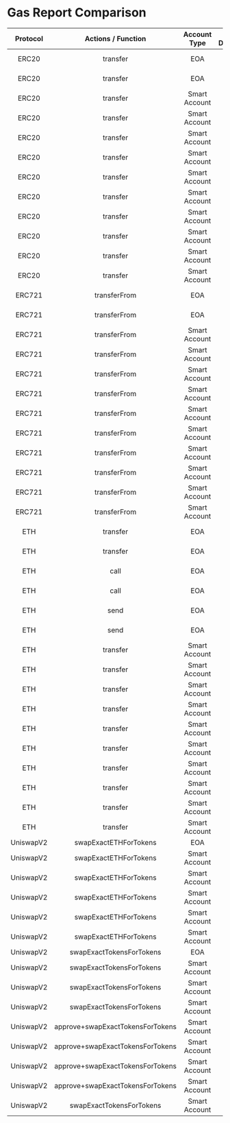 # Gas Report Comparison

| **Protocol** |      **Actions / Function**      | **Account Type** | **Is Deployed** | **With Paymaster?** | **Receiver Access** | **Gas Used** | **Gas Difference** |
| :----------: | :------------------------------: | :--------------: | :-------------: | :-----------------: | :-----------------: | :----------: | :----------------: |
|    ERC20     |             transfer             |       EOA        |      False      |        False        |    🧊 ColdAccess    |    49429     |      🥳 -492       |
|    ERC20     |             transfer             |       EOA        |      False      |        False        |    🔥 WarmAccess    |    24729     |      🥳 -492       |
|    ERC20     |             transfer             |  Smart Account   |      True       |        False        |    🧊 ColdAccess    |    91671     |      🥳 -3108      |
|    ERC20     |             transfer             |  Smart Account   |      True       |        False        |    🔥 WarmAccess    |    71771     |      🥳 -3109      |
|    ERC20     |             transfer             |  Smart Account   |      False      |        True         |    🧊 ColdAccess    |    328180    |      🥳 -7684      |
|    ERC20     |             transfer             |  Smart Account   |      False      |        True         |    🔥 WarmAccess    |    308280    |      🥳 -7684      |
|    ERC20     |             transfer             |  Smart Account   |      False      |        False        |    🧊 ColdAccess    |    313048    |      🥳 -6030      |
|    ERC20     |             transfer             |  Smart Account   |      False      |        False        |    🔥 WarmAccess    |    293148    |      🥳 -6030      |
|    ERC20     |             transfer             |  Smart Account   |      False      |        False        |    🧊 ColdAccess    |    361075    |      🥳 -6107      |
|    ERC20     |             transfer             |  Smart Account   |      False      |        False        |    🔥 WarmAccess    |    341175    |      🥳 -6108      |
|    ERC20     |             transfer             |  Smart Account   |      True       |        True         |    🧊 ColdAccess    |    106454    |      🥳 -4833      |
|    ERC20     |             transfer             |  Smart Account   |      True       |        True         |    🔥 WarmAccess    |    86554     |      🥳 -4833      |
|    ERC721    |           transferFrom           |       EOA        |      False      |        False        |    🧊 ColdAccess    |    47632     |      🥳 -851       |
|    ERC721    |           transferFrom           |       EOA        |      False      |        False        |    🔥 WarmAccess    |    27732     |      🥳 -851       |
|    ERC721    |           transferFrom           |  Smart Account   |      True       |        False        |    🧊 ColdAccess    |    94998     |      🥳 -3267      |
|    ERC721    |           transferFrom           |  Smart Account   |      True       |        False        |    🔥 WarmAccess    |    75098     |      🥳 -3267      |
|    ERC721    |           transferFrom           |  Smart Account   |      False      |        True         |    🧊 ColdAccess    |    326716    |      🥳 -7837      |
|    ERC721    |           transferFrom           |  Smart Account   |      False      |        True         |    🔥 WarmAccess    |    306816    |      🥳 -7837      |
|    ERC721    |           transferFrom           |  Smart Account   |      False      |        False        |    🧊 ColdAccess    |    311582    |      🥳 -6186      |
|    ERC721    |           transferFrom           |  Smart Account   |      False      |        False        |    🔥 WarmAccess    |    291682    |      🥳 -6186      |
|    ERC721    |           transferFrom           |  Smart Account   |      False      |        False        |    🧊 ColdAccess    |    359608    |      🥳 -6265      |
|    ERC721    |           transferFrom           |  Smart Account   |      False      |        False        |    🔥 WarmAccess    |    339708    |      🥳 -6265      |
|    ERC721    |           transferFrom           |  Smart Account   |      True       |        True         |    🧊 ColdAccess    |    109814    |      🥳 -4988      |
|    ERC721    |           transferFrom           |  Smart Account   |      True       |        True         |    🔥 WarmAccess    |    89914     |      🥳 -4988      |
|     ETH      |             transfer             |       EOA        |      False      |        False        |    🧊 ColdAccess    |    52882     |      🥳 -191       |
|     ETH      |             transfer             |       EOA        |      False      |        False        |    🔥 WarmAccess    |    27882     |      🥳 -191       |
|     ETH      |               call               |       EOA        |      False      |        False        |    🧊 ColdAccess    |    52946     |      🥳 -255       |
|     ETH      |               call               |       EOA        |      False      |        False        |    🔥 WarmAccess    |    27946     |      🥳 -255       |
|     ETH      |               send               |       EOA        |      False      |        False        |    🧊 ColdAccess    |    52955     |      🥳 -246       |
|     ETH      |               send               |       EOA        |      False      |        False        |    🔥 WarmAccess    |    27946     |      🥳 -255       |
|     ETH      |             transfer             |  Smart Account   |      True       |        False        |    🧊 ColdAccess    |    99766     |      🥳 -2862      |
|     ETH      |             transfer             |  Smart Account   |      True       |        False        |    🔥 WarmAccess    |    74766     |      🥳 -2862      |
|     ETH      |             transfer             |  Smart Account   |      False      |        True         |    🧊 ColdAccess    |    331441    |      🥳 -7449      |
|     ETH      |             transfer             |  Smart Account   |      False      |        True         |    🔥 WarmAccess    |    306441    |      🥳 -7449      |
|     ETH      |             transfer             |  Smart Account   |      False      |        False        |    🧊 ColdAccess    |    316331    |      🥳 -5783      |
|     ETH      |             transfer             |  Smart Account   |      False      |        False        |    🔥 WarmAccess    |    291331    |      🥳 -5783      |
|     ETH      |             transfer             |  Smart Account   |      False      |        False        |    🧊 ColdAccess    |    364358    |      🥳 -5861      |
|     ETH      |             transfer             |  Smart Account   |      False      |        False        |    🔥 WarmAccess    |    339358    |      🥳 -5861      |
|     ETH      |             transfer             |  Smart Account   |      True       |        True         |    🧊 ColdAccess    |    114520    |      🥳 -4593      |
|     ETH      |             transfer             |  Smart Account   |      True       |        True         |    🔥 WarmAccess    |    89520     |      🥳 -4593      |
|  UniswapV2   |      swapExactETHForTokens       |       EOA        |      False      |        False        |         N/A         |    148666    |      🥳 -597       |
|  UniswapV2   |      swapExactETHForTokens       |  Smart Account   |      True       |        False        |         N/A         |    196378    |      🥳 -2876      |
|  UniswapV2   |      swapExactETHForTokens       |  Smart Account   |      False      |        True         |         N/A         |    428194    |      🥳 -7434      |
|  UniswapV2   |      swapExactETHForTokens       |  Smart Account   |      False      |        False        |         N/A         |    412962    |      🥳 -5797      |
|  UniswapV2   |      swapExactETHForTokens       |  Smart Account   |      False      |        False        |         N/A         |    460988    |      🥳 -5876      |
|  UniswapV2   |      swapExactETHForTokens       |  Smart Account   |      True       |        True         |         N/A         |    211244    |      🥳 -4585      |
|  UniswapV2   |     swapExactTokensForTokens     |       EOA        |      False      |        False        |         N/A         |    117590    |      🥳 -662       |
|  UniswapV2   |     swapExactTokensForTokens     |  Smart Account   |      True       |        False        |         N/A         |    165355    |      🥳 -2877      |
|  UniswapV2   |     swapExactTokensForTokens     |  Smart Account   |      False      |        True         |         N/A         |    397174    |      🥳 -7434      |
|  UniswapV2   |     swapExactTokensForTokens     |  Smart Account   |      False      |        False        |         N/A         |    381928    |      🥳 -5798      |
|  UniswapV2   | approve+swapExactTokensForTokens |  Smart Account   |      True       |        False        |         N/A         |    197896    |      🥳 -2334      |
|  UniswapV2   | approve+swapExactTokensForTokens |  Smart Account   |      False      |        True         |         N/A         |    429959    |      🥳 -6860      |
|  UniswapV2   | approve+swapExactTokensForTokens |  Smart Account   |      False      |        False        |         N/A         |    414493    |      🥳 -5256      |
|  UniswapV2   | approve+swapExactTokensForTokens |  Smart Account   |      False      |        False        |         N/A         |    462519    |      🥳 -5334      |
|  UniswapV2   |     swapExactTokensForTokens     |  Smart Account   |      True       |        True         |         N/A         |    180238    |      🥳 -4582      |
